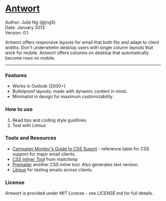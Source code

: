 # [Antwort](http://internations.github.com/antwort)

Author: Julie Ng (@jng5)  
Date: January 2013  
Version: 0.1

Antwort offers responsive layouts for email that both fits _and_ adapt to client widths. Don't underwhelm desktop users with single column layouts that work for mobile. Antwort offers columns on desktop that automatically become rows on mobile. 

----

### Features
* Works in Outlook (2000+)
* Bulletproof layouts: made with dynamic content in mind.
* Minimalist in design for maximum customizability 


### How to use
1. Read tips and coding style guidlines
2. Test with Litmus


### Tools and Resources
* [Campaign Monitor's Guide to CSS Suport](http://www.campaignmonitor.com/css) - reference table for CSS support for major email clients.
* [CSS Inliner Tool](http://beaker.mailchimp.com/inline-css) from mailchimp
* [Premailer](http://premailer.dialect.ca/) another CSS inline tool. Also generates text version.
* [Litmus](http://www.litmus.com/) for testing emails across clients.


### License
Antwort is provided under MIT License - see LICENSE.md for full details.